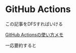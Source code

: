 # GitHub Actions



この記事をDFSすればいける

[GitHub Actionsの使い方メモ](https://qiita.com/HeRo/items/935d5e268208d411ab5a)



一応要約すると

